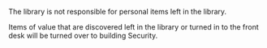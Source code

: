 The library is not responsible for personal items left in the library.

Items of value that are discovered left in the library or turned in to the front desk will be turned over to building Security.
